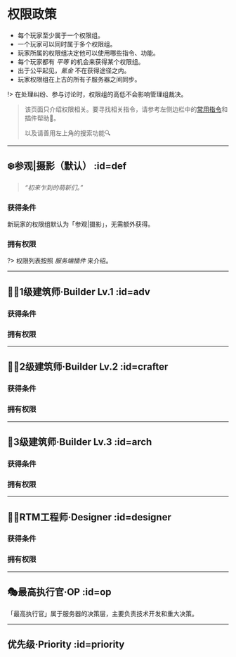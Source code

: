 # 权限政策

* 每个玩家至少属于一个权限组。
* 一个玩家可以同时属于多个权限组。
* 玩家所属的权限组决定他可以使用哪些指令、功能。
* 每个玩家都有 *平等* 的机会来获得某个权限组。
* 出于公平起见，*氪金* 不在获得途径之内。
* 玩家权限组在上古的所有子服务器之间同步。

!> 在处理纠纷、参与讨论时，权限组的高低不会影响管理组裁决。

> 该页面只介绍权限相关。要寻找相关指令，请参考左侧边栏中的[常用指令](/welcome/commands.md)和插件帮助📖。
>  
> 以及请善用左上角的搜索功能🔍

----

## ❄️参观|摄影（默认） :id=def

> *“初来乍到的萌新们。”*

### 获得条件

新玩家的权限组默认为「参观|摄影」，无需额外获得。

### 拥有权限

?> 权限列表按照 *服务端插件* 来介绍。

----

## 👨‍🏭1级建筑师·Builder Lv.1 :id=adv

### 获得条件

### 拥有权限

----

## 👨‍🏭2级建筑师·Builder Lv.2 :id=crafter

### 获得条件

### 拥有权限

----

## 👷‍3级建筑师·Builder Lv.3 :id=arch

### 获得条件

### 拥有权限

----

## 👨‍🎨RTM工程师·Designer :id=designer

### 获得条件

### 拥有权限

----

## 🎭最高执行官·OP :id=op

「最高执行官」属于服务器的决策层，主要负责技术开发和重大决策。

----

## 优先级·Priority :id=priority

